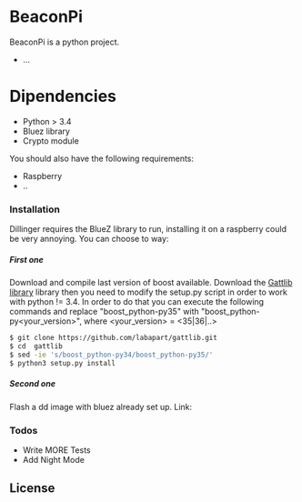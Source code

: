 # BeaconPi
BeaconPi is a python project.

  - ...
# Dipendencies 

  - Python > 3.4
  - Bluez library 
  - Crypto module

You should also have the following requirements:
  - Raspberry
  - ..

### Installation

Dillinger requires the BlueZ library to run, installing it on a raspberry could be very annoying. You can choose to way:
##### First one
Download and compile last version of boost available.
Download the [Gattlib library] library then you need to modify the setup.py script in order to work with python != 3.4.
In order to do that you can execute the following commands and replace "boost_python-py35" with "boost_python-py<your_version>", where <your_version> = <35|36|..>

```sh
$ git clone https://github.com/labapart/gattlib.git
$ cd  gattlib 
$ sed -ie 's/boost_python-py34/boost_python-py35/'
$ python3 setup.py install 
```

##### Second one
Flash a dd image with bluez already set up.
Link: 


### Todos

 - Write MORE Tests
 - Add Night Mode

License
----

[//]: # (These are reference links used in the body of this note and get stripped out when the markdown processor does its job. There is no need to format nicely because it shouldn't be seen. Thanks SO - http://stackoverflow.com/questions/4823468/store-comments-in-markdown-syntax)


   [gattlib library]: <https://github.com/labapart/gattlib>
   [git-repo-url]: <https://github.com/labapart/gattlib.git>
   
